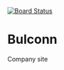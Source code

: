 [![Board Status](https://dev.azure.com/sstoyanov0194/1d089ae6-3ad1-4546-b755-3c1b497c6137/62ea0345-1140-4b8d-8fdc-d23f2069729e/_apis/work/boardbadge/8206511f-1898-46b2-a2aa-bd4e4a5082aa)](https://dev.azure.com/sstoyanov0194/1d089ae6-3ad1-4546-b755-3c1b497c6137/_boards/board/t/62ea0345-1140-4b8d-8fdc-d23f2069729e/Microsoft.RequirementCategory)
# Bulconn
Company site
